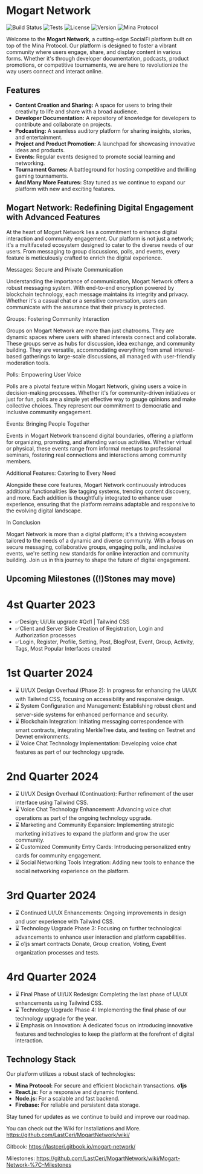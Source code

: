 # Mogart Network

![Build Status](https://img.shields.io/badge/build-passing-brightgreen.svg)
![Tests](https://img.shields.io/badge/tests-100%25-success.svg)
![License](https://img.shields.io/badge/license-MIT-blue.svg)
![Version](https://img.shields.io/badge/version-1.0.0-informational.svg)
![Mina Protocol](https://img.shields.io/badge/Mina-Protocol-lightgrey.svg)

Welcome to the  **Mogart Network**, a cutting-edge SocialFi platform built on top of the Mina Protocol. Our platform is designed to foster a vibrant community where users engage, share, and display content in various forms. Whether it's through developer documentation, podcasts, product promotions, or competitive tournaments, we are here to revolutionize the way users connect and interact online.

## Features

- **Content Creation and Sharing:** A space for users to bring their creativity to life and share with a broad audience.
- **Developer Documentation:** A repository of knowledge for developers to contribute and collaborate on projects.
- **Podcasting:** A seamless auditory platform for sharing insights, stories, and entertainment.
- **Project and Product Promotion:** A launchpad for showcasing innovative ideas and products.
- **Events:** Regular events designed to promote social learning and networking.
- **Tournament Games:** A battleground for hosting competitive and thrilling gaming tournaments.
- **And Many More Features:** Stay tuned as we continue to expand our platform with new and exciting features.

## Mogart Network: Redefining Digital Engagement with Advanced Features

At the heart of Mogart Network lies a commitment to enhance digital interaction and community engagement. Our platform is not just a network; it's a multifaceted ecosystem designed to cater to the diverse needs of our users. From messaging to group discussions, polls, and events, every feature is meticulously crafted to enrich the digital experience.

Messages: Secure and Private Communication

Understanding the importance of communication, Mogart Network offers a robust messaging system. With end-to-end encryption powered by blockchain technology, each message maintains its integrity and privacy. Whether it's a casual chat or a sensitive conversation, users can communicate with the assurance that their privacy is protected.

Groups: Fostering Community Interaction

Groups on Mogart Network are more than just chatrooms. They are dynamic spaces where users with shared interests connect and collaborate. These groups serve as hubs for discussion, idea exchange, and community building. They are versatile, accommodating everything from small interest-based gatherings to large-scale discussions, all managed with user-friendly moderation tools.

Polls: Empowering User Voice

Polls are a pivotal feature within Mogart Network, giving users a voice in decision-making processes. Whether it's for community-driven initiatives or just for fun, polls are a simple yet effective way to gauge opinions and make collective choices. They represent our commitment to democratic and inclusive community engagement.

Events: Bringing People Together

Events in Mogart Network transcend digital boundaries, offering a platform for organizing, promoting, and attending various activities. Whether virtual or physical, these events range from informal meetups to professional seminars, fostering real connections and interactions among community members.

Additional Features: Catering to Every Need

Alongside these core features, Mogart Network continuously introduces additional functionalities like tagging systems, trending content discovery, and more. Each addition is thoughtfully integrated to enhance user experience, ensuring that the platform remains adaptable and responsive to the evolving digital landscape.

In Conclusion

Mogart Network is more than a digital platform; it's a thriving ecosystem tailored to the needs of a dynamic and diverse community. With a focus on secure messaging, collaborative groups, engaging polls, and inclusive events, we're setting new standards for online interaction and community building. Join us in this journey to shape the future of digital engagement.

## Upcoming Milestones ((!)Stones may move)

# 4st Quarter 2023

* ✅Design; Ui/Uix upgrade #Qd1 | Tailwind CSS 
* ✅Client and Server Side Creation of Registration, Login and Authorization processes
* ✅Login, Register, Profile, Setting, Post, BlogPost, Event, Group, Activity, Tags, Most Popular Interfaces created

# 1st Quarter 2024

* ⌛ UI/UX Design Overhaul (Phase 2): In progress for enhancing the UI/UX with Tailwind CSS, focusing on accessibility and responsive design.
* ⌛ System Configuration and Management: Establishing robust client and server-side systems for enhanced performance and security.
* ⌛ Blockchain Integration: Initiating messaging correspondence with smart contracts, integrating MerkleTree data, and testing on Testnet and Devnet environments.
* ⌛ Voice Chat Technology Implementation: Developing voice chat features as part of our technology upgrade.

# 2nd Quarter 2024

* ⌛ UI/UX Design Overhaul (Continuation): Further refinement of the user interface using Tailwind CSS.
* ⌛ Voice Chat Technology Enhancement: Advancing voice chat operations as part of the ongoing technology upgrade.
* ⌛ Marketing and Community Expansion: Implementing strategic marketing initiatives to expand the platform and grow the user community.
* ⌛ Customized Community Entry Cards: Introducing personalized entry cards for community engagement.
* ⌛ Social Networking Tools Integration: Adding new tools to enhance the social networking experience on the platform.                                          

# 3rd Quarter 2024
* ⌛ Continued UI/UX Enhancements: Ongoing improvements in design and user experience with Tailwind CSS.
* ⌛ Technology Upgrade Phase 3: Focusing on further technological advancements to enhance user interaction and platform capabilities.                                    
* ⌛ o1js smart contracts Donate, Group creation, Voting, Event organization processes and tests.           

# 4rd Quarter 2024
* ⌛ Final Phase of UI/UX Redesign: Completing the last phase of UI/UX enhancements using Tailwind CSS.
* ⌛ Technology Upgrade Phase 4: Implementing the final phase of our technology upgrade for the year.
* ⌛ Emphasis on Innovation: A dedicated focus on introducing innovative features and technologies to keep the platform at the forefront of digital interaction.

## Technology Stack

Our platform utilizes a robust stack of technologies:

- **Mina Protocol:** For secure and efficient blockchain transactions. **o1js**
- **React.js:** For a responsive and dynamic frontend.
- **Node.js:** For a scalable and fast backend.
- **Firebase:** For reliable and persistent data storage.

Stay tuned for updates as we continue to build and improve our roadmap.

You can check out the Wiki for Installations and More. https://github.com/LastCeri/MogartNetwork/wiki/

Gitbook: https://lastceri.gitbook.io/mogart-network/

Milestones: https://github.com/LastCeri/MogartNetwork/wiki/Mogart-Network-%7C-Milestones
